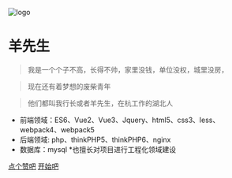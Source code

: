 ![logo](https://docsify.js.org/_media/icon.svg)

# 羊先生

> 我是一个个子不高，长得不帅，家里没钱，单位没权，城里没房，

>现在还有着梦想的废柴青年

> 他们都叫我行长或者羊先生，在杭工作的湖北人

* 前端领域：ES6、Vue2、Vue3、Jquery、html5、css3、less、webpack4、webpack5
* 后端领域: php、thinkPHP5、thinkPHP6、nginx
* 数据库：mysql
*也擅长对项目进行工程化领域建设

[点个赞吧](https://github.com/Hanxueqing/Douban-Movie.git)
[开始吧](egg/index)